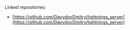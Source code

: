 Linked repositories:
- [https://github.com/DavydovDmitry/lightnings_server](https://github.com/DavydovDmitry/lightnings_server)
